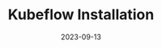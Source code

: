---
layout: post
type: blog
title: Kubeflow Installation
date: 2023-09-13
description: Kubeflow install documentation v1.7.0
redirect: https://jaeikbae.notion.site/KubeFlow-cd4678bac08d447193d68e549bbc4eef?pvs=4
---